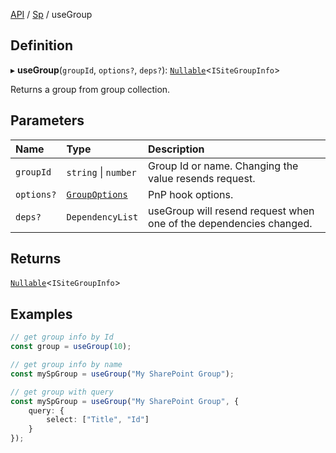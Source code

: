 [API](API/index.md) / [Sp](API/index.md#sp) / useGroup

## Definition

▸ **useGroup**(`groupId`, `options?`, `deps?`): [`Nullable`](NullableT.md#nullable)<`ISiteGroupInfo`\>

Returns a group from group collection.

## Parameters

| Name | Type | Description |
| :------ | :------ | :------ |
| `groupId` | `string` \| `number` | Group Id or name. Changing the value resends request. |
| `options?` | [`GroupOptions`](GroupOptions.md) | PnP hook options. |
| `deps?` | `DependencyList` | useGroup will resend request when one of the dependencies changed. |

## Returns

[`Nullable`](NullableT.md#nullable)<`ISiteGroupInfo`\>

## Examples

```typescript
// get group info by Id
const group = useGroup(10);

// get group info by name
const mySpGroup = useGroup("My SharePoint Group");

// get group with query
const mySpGroup = useGroup("My SharePoint Group", {
	query: {
		select: ["Title", "Id"]
	}
});
```
